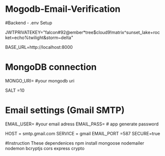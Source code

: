 # Mogodb-Email-Verification

#Backend - .env Setup

JWTPRIVATEKEY="falcon#92@ember*tree$cloud9!matrix^sunset_lake+rocket=echo%twilight&storm~delta"


BASE_URL=http://localhost:8000

# MongoDB connection
MONGO_URI= #your mongodb uri


SALT =10
# Email settings (Gmail SMTP)
EMAIL_USER= #your email adress
EMAIL_PASS= # app generate password

HOST = smtp.gmail.com
SERVICE = gmail
EMAIL_PORT =587
SECURE=true

#Instruction  These dependenices 
npm install mongoose nodemailer nodemon bcryptjs cors express crypto 
